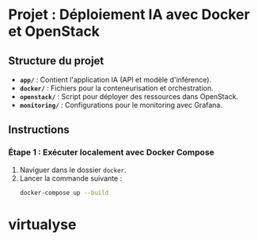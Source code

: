 # Projet : Déploiement IA avec Docker et OpenStack

## Structure du projet

- **`app/`** : Contient l'application IA (API et modèle d'inférence).
- **`docker/`** : Fichiers pour la conteneurisation et orchestration.
- **`openstack/`** : Script pour déployer des ressources dans OpenStack.
- **`monitoring/`** : Configurations pour le monitoring avec Grafana.

## Instructions

### Étape 1 : Exécuter localement avec Docker Compose
1. Naviguer dans le dossier `docker`.
2. Lancer la commande suivante :
   ```bash
   docker-compose up --build
# virtualyse
